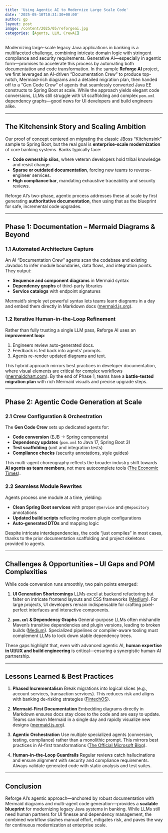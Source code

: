 ```yaml
---
title: 'Using Agentic AI to Modernize Large Scale Code'
date: '2025-05-10T10:31:30+00:00'
author: gp
layout: post
image: /content/2025/05/reforgeai.jpg
categories: [Agents, LLM, CrewAI]
---
```




Modernizing large-scale legacy Java applications in banking is a multifaceted challenge, 
combining intricate domain logic with stringent compliance and security requirements. Generative AI—especially in agentic form—promises to accelerate this process by automating both documentation and code transformation. In the sample **Reforge AI** project, we first leveraged an AI-driven “Documentation Crew” to produce top-notch, Mermaid-rich diagrams and a detailed migration plan, then handed off to a “Gen Code Crew” of agents that seamlessly converted Java EE constructs to Spring Boot at scale. While the approach yields elegant code conversions, LLMs still struggle with UI scaffolding and complex `pom.xml` dependency graphs—good news for UI developers and build engineers alike.

---

## The Kitchensink Story and Scaling Ambition

Our proof of concept centered on migrating the classic JBoss “Kitchensink” sample to Spring Boot, but the real goal is **enterprise-scale modernization** of core banking systems.
Banks typically face:

* **Code ownership silos**, where veteran developers hold tribal knowledge and resist change.
* **Sparse or outdated documentation**, forcing new teams to reverse-engineer services.
* **High compliance bar**, mandating exhaustive traceability and security reviews.

Reforge AI’s two-phase, agentic process addresses these at scale by first generating **authoritative documentation**, then using that as the blueprint for safe, incremental code upgrades.

---

## Phase 1: Documentation – Mermaid Diagrams & Beyond

### 1.1 Automated Architecture Capture

An AI “Documentation Crew” agents scan the codebase and existing Javadoc to infer module boundaries, data flows, and integration points. They output:

* **Sequence and component diagrams** in Mermaid syntax
* **Dependency graphs** of third-party libraries
* **Service catalogs** with endpoint signatures

Mermaid’s simple yet powerful syntax lets teams learn diagrams in a day and embed them directly in Markdown docs ([mermaid.js.org][1]).

### 1.2 Iterative Human-in-the-Loop Refinement

Rather than fully trusting a single LLM pass, Reforge AI uses an **improvement loop**:

1. Engineers review auto-generated docs.
2. Feedback is fed back into agents’ prompts.
3. Agents re-render updated diagrams and text.

This hybrid approach mirrors best practices in developer documentation, where visual elements are critical for complex workflows ([mermaidchart.com][2]). By the end of Phase 1, teams have a **battle-tested migration plan** with rich Mermaid visuals and precise upgrade steps.

---

## Phase 2: Agentic Code Generation at Scale

### 2.1 Crew Configuration & Orchestration

The **Gen Code Crew** sets up dedicated agents for:

* **Code conversion** (EJB → Spring components)
* **Dependency updates** (`pom.xml` to Java 17, Spring Boot 3)
* **Test scaffolding** (unit and integration tests)
* **Compliance checks** (security annotations, style guides)

This multi-agent choreography reflects the broader industry shift towards **AI agents as team members**, not mere autocomplete tools ([The Economic Times][3]).

### 2.2 Seamless Module Rewrites

Agents process one module at a time, yielding:

* **Clean Spring Boot services** with proper `@Service` and `@Repository` annotations
* **Updated build scripts** reflecting modern plugin configurations
* **Auto-generated DTOs** and mapping logic

Despite intricate interdependencies, the code “just compiles” in most cases, thanks to the prior documentation scaffolding and project skeletons provided to agents.

---

## Challenges & Opportunities – UI Gaps and POM Complexities

While code conversion runs smoothly, two pain points emerged:

1. **UI Generation Shortcomings**
   LLMs excel at backend refactoring but falter on intricate frontend layouts and CSS frameworks ([Medium][4]). For large projects, UI developers remain indispensable for crafting pixel-perfect interfaces and interactive components.

2. **`pom.xml` & Dependency Graphs**
   General-purpose LLMs often mishandle Maven’s transitive dependencies and plugin versions, leading to broken builds ([Medium][5]). Specialized pipelines or compiler-aware tooling must complement LLMs to lock down stable dependency trees.

These gaps highlight that, even with advanced agentic AI, **human expertise in UI/UX and build engineering** is critical—ensuring a synergistic human-AI partnership.

---

## Lessons Learned & Best Practices

1. **Phased Incrementalism**
   Break migrations into logical slices (e.g., account services, transaction services). This reduces risk and aligns with banking de-risking strategies ([FintechOS][6]).

2. **Mermaid-First Documentation**
   Embedding diagrams directly in Markdown ensures docs stay close to the code and are easy to update. Teams can learn Mermaid in a single day and rapidly visualize new designs ([mermaid.js.org][1]).

3. **Agentic Orchestration**
   Use multiple specialized agents (conversion, testing, compliance) rather than a monolithic prompt. This mirrors best practices in AI-first transformations ([The Official Microsoft Blog][7]).

4. **Human-in-the-Loop Guardrails**
   Regular reviews catch hallucinations and ensure alignment with security and compliance requirements. Always validate generated code with static analysis and test suites.

---

## Conclusion

Reforge AI’s agentic approach—anchored by robust documentation with Mermaid diagrams and multi-agent code generation—provides a **scalable blueprint** for modernizing legacy Java systems in banking. While LLMs still need human partners for UI finesse and dependency management, the combined workflow slashes manual effort, mitigates risk, and paves the way for continuous modernization at enterprise scale.

[1]: https://mermaid.js.org/intro/getting-started.html?utm_source=chatgpt.com "Mermaid User Guide"
[2]: https://www.mermaidchart.com/blog/posts/7-best-practices-for-good-documentation/?utm_source=chatgpt.com "7 best practices (+ examples) for good developer documentation"
[3]: https://economictimes.indiatimes.com/tech/artificial-intelligence/big-in-big-tech-ai-agents-now-code-alongside-developers/articleshow/121390787.cms?utm_source=chatgpt.com "Big in big tech: AI agents now code alongside developers"
[4]: https://medium.com/%40adnanmasood/code-generation-with-llms-practical-challenges-gotchas-and-nuances-7b51d394f588?utm_source=chatgpt.com "Code Generation with LLMs: Practical Challenges, Gotchas, and ..."
[5]: https://medium.com/%40jelkhoury880/why-general-purpose-llms-wont-modernize-your-codebase-and-what-will-eaf768481d38?utm_source=chatgpt.com "Why General-Purpose LLMs Won't Modernize Your Codebase ..."
[6]: https://fintechos.com/blogpost/how-to-de-risk-core-modernization-in-banking/?utm_source=chatgpt.com "5 Strategies for De-risking Core Modernization in Banking - FintechOS"
[7]: https://blogs.microsoft.com/blog/2025/04/28/how-agentic-ai-is-driving-ai-first-business-transformation-for-customers-to-achieve-more/?utm_source=chatgpt.com "How agentic AI is driving AI-first business transformation for ..."
